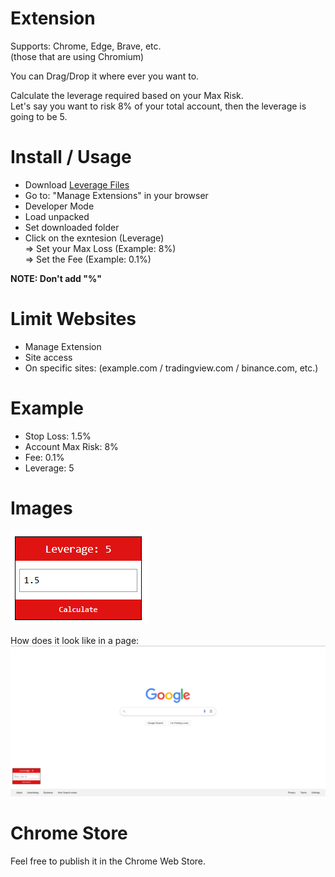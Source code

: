 # Extension
Supports: Chrome, Edge, Brave, etc.    
(those that are using Chromium)    

You can Drag/Drop it where ever you want to.    

Calculate the leverage required based on your Max Risk.    
Let's say you want to risk 8% of your total account, then the leverage is going to be 5.    

# Install / Usage
- Download [Leverage Files](https://raw.githubusercontent.com/ixjb94/leverage/refs/heads/main/dist.zip)
- Go to: "Manage Extensions" in your browser
- Developer Mode
- Load unpacked
- Set downloaded folder
- Click on the exntesion (Leverage)    
    => Set your Max Loss (Example: 8%)    
    => Set the Fee (Example: 0.1%)    

**NOTE: Don't add "%"**

# Limit Websites
- Manage Extension
- Site access
- On specific sites: (example.com / tradingview.com / binance.com, etc.)

# Example
- Stop Loss: 1.5%    
- Account Max Risk: 8%    
- Fee: 0.1%    
- Leverage: 5

# Images
![Leverage](https://raw.githubusercontent.com/ixjb94/leverage/refs/heads/main/images/1.png  "Leverage")

How does it look like in a page:    
![Page](https://raw.githubusercontent.com/ixjb94/leverage/refs/heads/main/images/2.png  "Page")

# Chrome Store
Feel free to publish it in the Chrome Web Store.